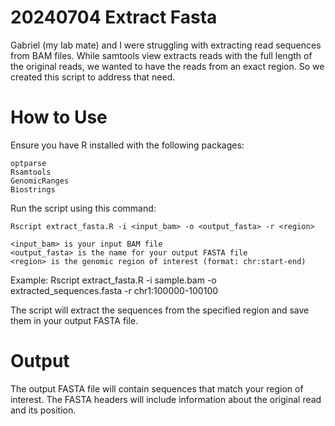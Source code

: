 # 20240704 Extract Fasta
Gabriel (my lab mate) and I were struggling with extracting read sequences from BAM files. While samtools view extracts reads with the full length of the original reads, we wanted to have the reads from an exact region. So we created this script to address that need.
# How to Use

Ensure you have R installed with the following packages:

```r=
optparse
Rsamtools
GenomicRanges
Biostrings
```

Run the script using this command:

```r=
Rscript extract_fasta.R -i <input_bam> -o <output_fasta> -r <region>

<input_bam> is your input BAM file
<output_fasta> is the name for your output FASTA file
<region> is the genomic region of interest (format: chr:start-end)
```

Example:
Rscript extract_fasta.R -i sample.bam -o extracted_sequences.fasta -r chr1:100000-100100

The script will extract the sequences from the specified region and save them in your output FASTA file.

# Output
The output FASTA file will contain sequences that match your region of interest. The FASTA headers will include information about the original read and its position.

